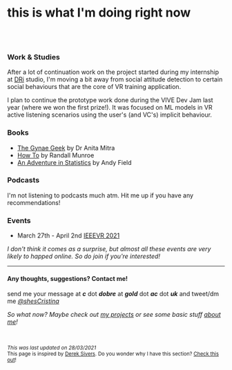 # **this is what I'm doing right now**
<br><br>
### Work & Studies

After a lot of continuation work on the project started during my internship at [DRi](https://www.dreamrealityinteractive.com/) studio, I'm moving a bit away from social attitude detection to certain social behaviours that are the core of VR training application.

I plan to continue the prototype work done during the VIVE Dev Jam last year (where we won the first prize!). It was focused on ML models in VR active listening scenarios using the user's (and VC's) implicit behaviour.


### Books
* [The Gynae Geek](https://www.gynaegeek.com/the-book) by Dr Anita Mitra
* [How To](https://www.amazon.co.uk/How-Randall-Munroe/dp/1473680328) by Randall Munroe
* [An Adventure in Statistics](https://uk.sagepub.com/en-gb/eur/an-adventure-in-statistics/book237529) by Andy Field


### Podcasts
I'm not listening to podcasts much atm. Hit me up if you have any recommendations!


### Events
* March 27th - April 2nd [IEEEVR 2021](https://ieeevr.org/2021/)

*I don't think it comes as a surprise, but almost all these events are very likely to happed online. So do join if you're interested!*
<br>

---

#### Any thoughts, suggestions? Contact me!
send me your message at ***c*** dot ***dobre*** at ***gold*** dot ***ac*** dot ***uk*** 
and tweet/dm me *[@shesCristina](https://twitter.com/shesCristina)*  

*So what now? Maybe check out [my projects](https://cristinadobre.github.io/projects.html) or see some basic stuff [about me](https://cristinadobre.github.io/)!*

<br>

<sup>*This was last updated on 28/03/2021*  
This page is inspired by [Derek Sivers](https://sivers.org/).  Do you wonder why I have this section?  [Check this out](https://nownownow.com/about)!<sup>

